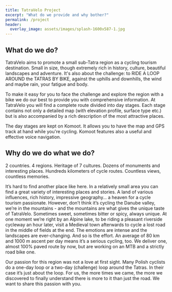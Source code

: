 ```yaml
---
title: TatraVelo Project
excerpt: "What do we provide and why bother?"
permalink: /project
header:
  overlay_image: assets/images/splash-1600x587-1.jpg
---
```


## What do we do?

TatraVelo aims to promote a small sub-Tatra region as a cycling tourism destination. Small in size, though extremely rich in history, culture, beautiful landscapes and adventure. It's also about the challenge: to RIDE A LOOP AROUND the TATRAS BY BIKE, against the uphills and downhills, the wind and maybe rain, your fatigue and body.

To make it easy for you to face the challenge and explore the region with a bike we do our best to provide you with comprehensive information. At TatraVelo you will find a complete route divided into day stages. Each stage contains not only a detailed map (with elevation profile, surface type etc.) but is also accompanied by a rich description of the most attractive places.

The day stages are kept on Komoot. It allows you to have the map and GPS track at hand
while you're cycling. Komoot features also a useful and effective voice navigation.
## Why do we do what we do?

2 countries. 4 regions. Heritage of 7 cultures. Dozens of monuments and interesting places. Hundreds kilometers of cycle routes. Countless views, countless memories.

It’s hard to find another place like here. In a relatively small area you can find a great variety of interesting places and stories. A land of various influences, rich history, impressive geography… a heaven for a cycle tourism passionate. However, don’t think it’s cycling the Danube valley, we’re in the mountains - and the mountains are what gives the unique taste of TatraVelo. Sometimes sweet, sometimes bitter or spicy, always unique.
At one moment we’re right by an Alpine lake, to be riding a pleasant riverside cycleway an hour later, visit a Medieval town afterwards to cycle a lost road in the middle of fields at the end. The emotions are intense and the landscapes are ever-changing.
And so is the effort. An average of 80 km and 1000 m ascent per day means it’s a serious cycling, too. We deliver one, almost 100% paved route by now, but are working on an MTB and a strictly road bike one.

Our passion for this region was not a love at first sight. Many Polish cyclists do a one-day loop or a two-day (challenge) loop around the Tatras. In their case it’s just about the loop. For us, the more times we came, the more we discovered to finally understand there is  more to it than just the road. We want to share this passion with you.
